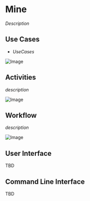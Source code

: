 # Mine
_Description_

## Use Cases

* _UseCases_

![Image](./Actors/Mine/UseCases.png)

## Activities

_description_

![Image](./Actors/Mine/Activity.png)

## Workflow

_description_

![Image](./Actors/Mine/Workflow.png)

## User Interface

TBD

## Command Line Interface

TBD
